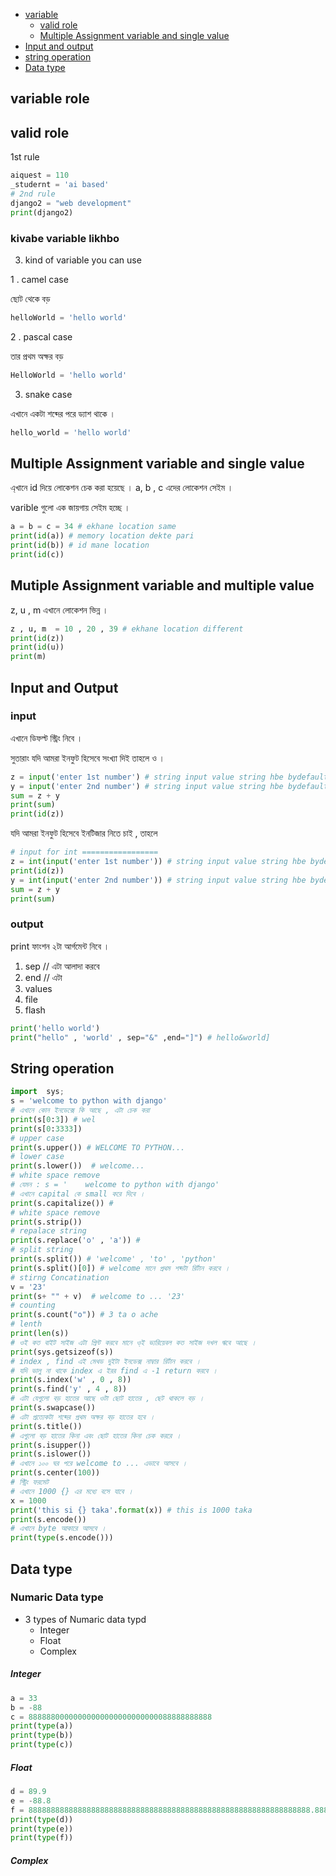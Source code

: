 * [variable](#variable-role)
  * [valid role](#valid-role)
  * [Multiple Assignment variable and single value](#multiple-assignment-variable-and-single-value)
* [Input and output](#input-and-output-) 
* [string operation](#string-operation)
* [Data type](#data-type)

## variable role
## valid role
1st rule
```python
aiquest = 110
_studernt = 'ai based'
# 2nd rule
django2 = "web development"
print(django2)
```
### kivabe variable likhbo

3.   kind of variable you can use 

1 . camel case

ছোট থেকে বড়
  ```python
helloWorld = 'hello world'
```
2 . pascal case

তার প্রথম অক্ষর বড়

```python
HelloWorld = 'hello world'
```
3. snake case

এখানে একটা শব্দের পরে ড্যাশ থাকে । 
 ```python
hello_world = 'hello world'
```
## Multiple Assignment variable and single value
এ্খানে id দিয়ে লোকেশন চেক করা হয়েছে ।
a, b , c এদের লোকেশন সেইম । 

varible গুলো এক জায়গায় সেইম হচ্ছে । 

```python
a = b = c = 34 # ekhane location same
print(id(a)) # memory location dekte pari
print(id(b)) # id mane location
print(id(c))
```
## Mutiple Assignment variable and multiple value
z, u , m  এখানে লোকেশন ভিন্ন । 


```python
z , u, m  = 10 , 20 , 39 # ekhane location different
print(id(z))
print(id(u))
print(m)
```
## Input and Output 

### input
এখানে ডিফল্ট স্ট্রিং নিবে । 

সুতারাং যদি আমরা ইনফুট হিসেবে সংখ্যা দিই তাহলে ও ।
```python
z = input('enter 1st number') # string input value string hbe bydefault string
y = input('enter 2nd number') # string input value string hbe bydefault string
sum = z + y
print(sum)
print(id(z))
```
যদি আমরা ইনফুট হিসেবে ইনটিজার নিতে চাই , তাহলে 
```python
# input for int =================
z = int(input('enter 1st number')) # string input value string hbe bydefault string
print(id(z))
y = int(input('enter 2nd number')) # string input value string hbe bydefault string
sum = z + y
print(sum)
```
### output
print ফাংশন ২টা আর্গমেন্ট নিবে । 

1. sep // এটা আলাদা করবে 
2. end // এটা 
3. values
4. file
5. flash

```python
print('hello world')
print("hello" , 'world' , sep="&" ,end="]") # hello&world]
```
## String operation
```python
import  sys;
s = 'welcome to python with django'
# এখানে কোন ইনডেক্সে কি আছে , এটা চেক করা 
print(s[0:3]) # wel
print(s[0:3333]) 
# upper case
print(s.upper()) # WELCOME TO PYTHON...
# lower case
print(s.lower())  # welcome...
# white space remove
# যেমন : s = '    welcome to python with django'
# এখানে capital কে small করে দিবে । 
print(s.capitalize()) #
# white space remove
print(s.strip())
# repalace string
print(s.replace('o' , 'a')) #
# split string
print(s.split()) # 'welcome' , 'to' , 'python'
print(s.split()[0]) # welcome মানে প্রথম শব্দটা রির্টান করবে ।
# stirng Concatination
v = '23'
print(s+ "" + v)  # welcome to ... '23'
# counting
print(s.count("o")) # 3 ta o ache
# lenth
print(len(s))
# ওই কত বাইট সাইজ এটা প্রিন্ট করবে মানে ও্ই ভ্যরিয়েবল কত সাইজ দখল ঋবে আছে । 
print(sys.getsizeof(s))
# index , find এই মেথড দুইটা ইনডেক্স নাম্বার রির্টান করবে । 
# যদি ভালু না থাকে index এ ইরর find এ -1 return করবে । 
print(s.index('w' , 0 , 8))
print(s.find('y' , 4 , 8))
# এটা যেগুলো বড় হাতের আছে ওটা ছোট হাতের , ছেট থাকলে বড় । 
print(s.swapcase())
# এটা প্রত্যেকটা শব্দের প্রথম অক্ষর বড় হাতের হবে । 
print(s.title())
# এগুলো বড় হাতের কিনা এবং ছোট হাতের কিনা চেক কররে । 
print(s.isupper())
print(s.islower())
# এখানে ১০০ ঘর পরে welcome to ... এভাবে আসবে । 
print(s.center(100))
# স্ট্রিং ফরমেট 
# এখানে 1000 {} এর মধ্যে বসে যাবে ।
x = 1000
print('this si {} taka'.format(x)) # this is 1000 taka
print(s.encode())
# এখানে byte আকারে আসবে ।
print(type(s.encode()))

```
## Data type
### Numaric Data type
* 3 types of Numaric data typd
  * Integer
  * Float 
  * Complex
##### Integer
```python
a = 33
b = -88
c = 88888800000000000000000000000088888888888
print(type(a))
print(type(b))
print(type(c))
```
##### Float
```python
d = 89.9
e = -88.8
f = 888888888888888888888888888888888888888888888888888888888888888.888
print(type(d))
print(type(e))
print(type(f))
```
##### Complex
